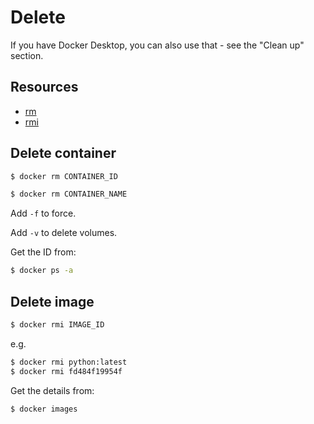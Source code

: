 # Delete

If you have Docker Desktop, you can also use that - see the "Clean up" section.


## Resources

- [rm](https://docs.docker.com/engine/reference/commandline/rm/)
- [rmi](https://docs.docker.com/engine/reference/commandline/rmi/)


## Delete container

```sh
$ docker rm CONTAINER_ID
```

```sh
$ docker rm CONTAINER_NAME
```

Add `-f` to force.

Add `-v` to delete volumes.

Get the ID from:

```sh
$ docker ps -a
```


## Delete image

```sh
$ docker rmi IMAGE_ID
```

e.g.

```sh
$ docker rmi python:latest
$ docker rmi fd484f19954f
```

Get the details from:

```sh
$ docker images
```


